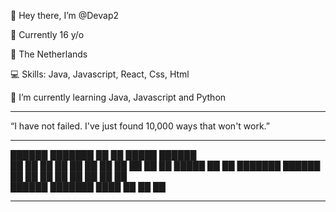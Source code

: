 👋 Hey there, I’m @Devap2

🧸 Currently 16 y/o

📌 The Netherlands

💻 Skills: Java, Javascript, React, Css, Html

🧠 I’m currently learning Java, Javascript and Python

---

“I have not failed. I've just found 10,000 ways that won't work.”

---


██████  ███████ ██    ██  █████  ██████  
██   ██ ██      ██    ██ ██   ██ ██   ██ 
██   ██ █████   ██    ██ ███████ ██████  
██   ██ ██       ██  ██  ██   ██ ██      
██████  ███████   ████   ██   ██ ██   
                                                                                                           

---
